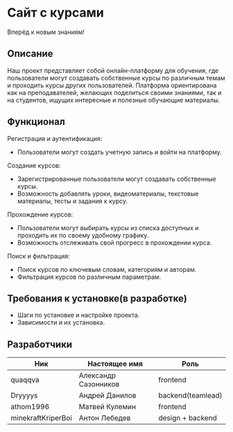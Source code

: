 # Сайт с курсами

Вперёд к новым знаниям!

## Описание

Наш проект представляет собой онлайн-платформу для обучения, где пользователи могут создавать собственные курсы по различным темам и проходить курсы других пользователей. Платформа ориентирована как на преподавателей, желающих поделиться своими знаниями, так и на студентов, ищущих интересные и полезные обучающие материалы.

## Функционал

Регистрация и аутентификация:

- Пользователи могут создать учетную запись и войти на платформу.

Создание курсов:

- Зарегистрированные пользователи могут создавать собственные курсы.
- Возможность добавлять уроки, видеоматериалы, текстовые материалы, тесты и задания к курсу.

Прохождение курсов:

- Пользователи могут выбирать курсы из списка доступных и проходить их по своему удобному графику.
- Возможность отслеживать свой прогресс в прохождении курса.

Поиск и фильтрация:

- Поиск курсов по ключевым словам, категориям и авторам.
- Фильтрация курсов по различным параметрам.

## Требования к установке(в разработке)

- Шаги по установке и настройке проекта.
- Зависимости и их установка.

## Разработчики

| Ник                | Настоящее имя        | Роль              |
| ------------------ | -------------------- | ----------------- |
| quaqqva            | Александр Сазонников | frontend          |
| Dryyyys            | Андрей Данилов       | backend(teamlead) |
| athom1996          | Матвей Кулемин       | frontend          |
| minekraftKriperBoi | Антон Лебедев        | design + backend  |
